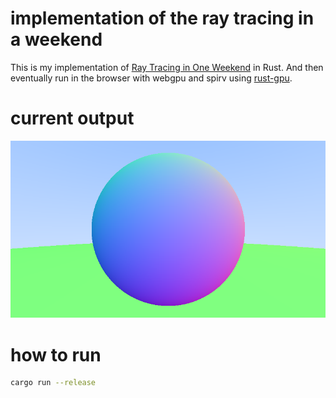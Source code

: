 # implementation of the ray tracing in a weekend

This is my implementation of [Ray Tracing in One Weekend](https://raytracing.github.io/books/RayTracingInOneWeekend.html) in Rust.
And then eventually run in the browser with webgpu and spirv using [rust-gpu](https://github.com/EmbarkStudios/rust-gpu).

# current output

![output.png](output.png)

# how to run

```bash
cargo run --release
```
